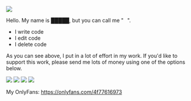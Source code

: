 <img src="https://c.tenor.com/_l8MMDhkM_sAAAAC/tomand-jerry.gif">

Hello. My name is █████, but you can call me "⠀".

- I write code
- I edit code
- I delete code

As you can see above, I put in a lot of effort in my work. If you'd like to support this work, please send me lots of money using one of the options below.

<a href="btc_address.html"><img src="https://img.icons8.com/ios/50/777777/bitcoin--v1.png"/></a>
<a href="eth_address.html"><img src="https://img.icons8.com/ios-filled/50/777777/ethereum.png"/></a>
<a href="ada_address.html"><img src="https://img.icons8.com/ios-filled/50/777777/cardano.png"/></a>
<a href="usdt_address.html"><img src="https://img.icons8.com/material-outlined/50/777777/tether.png"/></a>

My OnlyFans: <a href="https://www.youtube.com/watch?v=dQw4w9WgXcQ">https://onlyfans.com/4f77616973</a>
